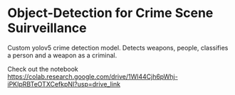 # Object-Detection for Crime Scene Suirveillance
Custom yolov5 crime detection model. Detects weapons, people, classifies a person and a weapon as a criminal.

Check out the notebook
https://colab.research.google.com/drive/1Wl44Cjh6pWhj-iPKIpRBTeOTXCefkpNI?usp=drive_link
